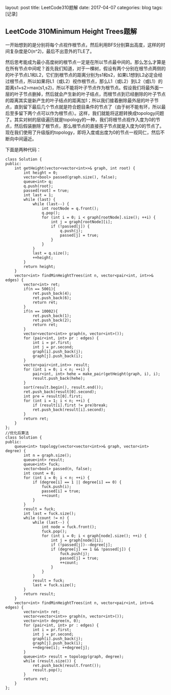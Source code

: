 layout: post
title: LeetCode310题解
date: 2017-04-07
categories: blog
tags: [记录]



##     LeetCode 310Minimum Height Trees题解



一开始想到的是分别将每个点视作根节点，然后利用BFS分别算出高度，这样的时间复杂度是O(n^2)，最后不出意外的TLE了。

然后思考能成为最小高度树的根节点一定是在所以节点最中间的。那么怎么才算是在所有节点中间呢？首先我们知道，对于一棵树，假设有两个分别在根节点两侧的的叶子节点L1和L2，它们到根节点的距离分别为s1和s2，如果L1想到L2必定会经过根节点，所以如果将L1（或L2）视作根节点，那么L1（或L2）到L2（或L1）的距离s1+s2>max(s1,s2)，所以不能将叶子节点作为根节点。假设我们将最外面一层的叶子节点删掉，然后就会产生新的叶子结点，而根节点到已经删除的叶子节点的距离其实是新产生的叶子结点的距离加1；所以我们接着删除最外层的叶子节点，直到留下最后几个节点就是符合题目条件的节点了（由于树不能有环，所以最后至多留下两个点可以作为根节点）。这样，我们就能将这题转换成topology问题了。其实对树的层级遍历就是topology的一种，我们将根节点视作入度为0的节点，然后假装删除了根节点，那么根节点的直接孩子节点就是入度为0的节点了。现在我们使用了升级版的topology，即将入度或出度为0的节点一视同仁，然后不断向中间逼近。

下面是两种代码：

```
class Solution {
public:
    int getHeight(vector<vector<int>>& graph, int root) {
    	int height = 0;
    	vector<bool> passed(graph.size(), false);
    	queue<int> q;
    	q.push(root);
    	passed[root] = true;
    	int last = 1;
    	while (last) {
    		while (last--) {
    			int rootNode = q.front();
    			q.pop();
    			for (int i = 0; i < graph[rootNode].size(); ++i) {
    				int j = graph[rootNode][i];
    				if (!passed[j]) {
    					q.push(j);
    					passed[j] = true;
    				}
    			}
    		}
    		last = q.size();
    		++height;
    	}
    	return height;
    }
    vector<int> findMinHeightTrees(int n, vector<pair<int, int>>& edges) {
        vector<int> ret;
        if(n == 5001){
            ret.push_back(4);
            ret.push_back(6);
            return ret;
        }
        if(n == 10002){
            ret.push_back(1);
            ret.push_back(2);
            return ret;
        }
    	vector<vector<int>> graph(n, vector<int>());
    	for (pair<int, int> pr : edges) {
    		int i = pr.first;
    		int j = pr.second;
    		graph[i].push_back(j);
    		graph[j].push_back(i);
    	}
    	vector<pair<int,int>> result;
    	for (int i = 0; i < n; ++i) {
    		pair<int, int> hehe = make_pair(getHeight(graph, i), i);
    		result.push_back(hehe);
    	}
    	sort(result.begin(), result.end());
    	ret.push_back(result[0].second);
    	int pre = result[0].first;
    	for (int i = 1; i < n; ++i) {
    		if (result[i].first != pre)break;
    		ret.push_back(result[i].second);
    	}
    	return ret;
    }
};
//优化后算法
class Solution {
public:
    queue<int> topology(vector<vector<int>>& graph, vector<int> degree) {
    	int n = graph.size();
    	queue<int> result;
    	queue<int> fuck;
    	vector<bool> passed(n, false);
    	int count = 0;
    	for (int i = 0; i < n; ++i) {
    		if (degree[i] == 1 || degree[i] == 0) {
    			fuck.push(i);
    			passed[i] = true;
    			++count;
    		}
    	}
    	result = fuck;
    	int last = fuck.size();
    	while (count != n) {
    		while (last--) {
    			int node = fuck.front();
    			fuck.pop();
    			for (int i = 0; i < graph[node].size(); ++i) {
    				int j = graph[node][i];
    				if (!passed[j])--degree[j];
    				if (degree[j] == 1 && !passed[j]) {
    					fuck.push(j);
    					passed[j] = true;
    					++count;
    				}
    			}
    		}
    		result = fuck;
    		last = fuck.size();
    	}
    	return result;
    }
    vector<int> findMinHeightTrees(int n, vector<pair<int, int>>& edges) {
    	vector<int> ret;
    	vector<vector<int>> graph(n, vector<int>());
    	vector<int> degree(n, 0);
    	for (pair<int, int> pr : edges) {
    		int i = pr.first;
    		int j = pr.second;
    		graph[i].push_back(j);
    		graph[j].push_back(i);
    		++degree[i]; ++degree[j];
    	}
    	queue<int> result = topology(graph, degree);
    	while (result.size()) {
    		ret.push_back(result.front());
    		result.pop();
    	}
    	return ret;
    }
};

```

